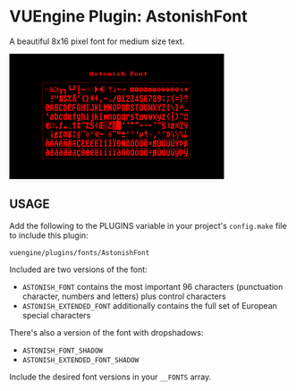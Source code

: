 VUEngine Plugin: AstonishFont
=============================

A beautiful 8x16 pixel font for medium size text.

![Preview Image](preview.png)


USAGE
-----

Add the following to the PLUGINS variable in your project's `config.make` file to include this plugin:

	vuengine/plugins/fonts/AstonishFont

Included are two versions of the font:

- `ASTONISH_FONT` contains the most important 96 characters (punctuation character, numbers and letters) plus control characters
- `ASTONISH_EXTENDED_FONT` additionally contains the full set of European special characters

There's also a version of the font with dropshadows:

- `ASTONISH_FONT_SHADOW`
- `ASTONISH_EXTENDED_FONT_SHADOW`

Include the desired font versions in your `__FONTS` array.